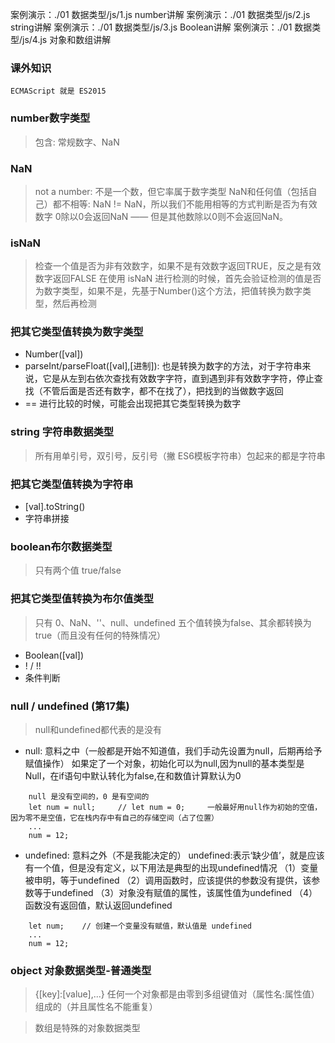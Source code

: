 案例演示：./01 数据类型/js/1.js     number讲解
案例演示：./01 数据类型/js/2.js     string讲解
案例演示：./01 数据类型/js/3.js     Boolean讲解
案例演示：./01 数据类型/js/4.js     对象和数组讲解
### 课外知识
    ECMAScript 就是 ES2015

### number数字类型
> 包含: 常规数字、NaN

### NaN
> not a number: 不是一个数，但它率属于数字类型
    NaN和任何值（包括自己）都不相等: NaN != NaN，所以我们不能用相等的方式判断是否为有效数字
    0除以0会返回NaN —— 但是其他数除以0则不会返回NaN。

### isNaN
> 检查一个值是否为非有效数字，如果不是有效数字返回TRUE，反之是有效数字返回FALSE
    在使用 isNaN 进行检测的时候，首先会验证检测的值是否为数字类型，如果不是，先基于Number()这个方法，把值转换为数字类型，然后再检测

### 把其它类型值转换为数字类型
- Number([val])
- parseInt/parseFloat([val],[进制]): 也是转换为数字的方法，对于字符串来说，它是从左到右依次查找有效数字字符，直到遇到非有效数字字符，停止查找（不管后面是否还有数字，都不在找了），把找到的当做数字返回
- == 进行比较的时候，可能会出现把其它类型转换为数字



### string 字符串数据类型
> 所有用单引号，双引号，反引号（撇 ES6模板字符串）包起来的都是字符串

### 把其它类型值转换为字符串
- [val].toString()
- 字符串拼接



### boolean布尔数据类型
> 只有两个值 true/false

### 把其它类型值转换为布尔值类型
> 只有 0、NaN、''、null、undefined 五个值转换为false、其余都转换为true（而且没有任何的特殊情况）
- Boolean([val])
- ! / !!
- 条件判断



### null / undefined (第17集)
> null和undefined都代表的是没有
- null: 意料之中（一般都是开始不知道值，我们手动先设置为null，后期再给予赋值操作）
    如果定了一个对象，初始化可以为null,因为null的基本类型是Null，在if语句中默认转化为false,在和数值计算默认为0
```
    null 是没有空间的，0 是有空间的
    let num = null;     // let num = 0;     一般最好用null作为初始的空值，因为零不是空值，它在栈内存中有自己的存储空间（占了位置）
    ...
    num = 12;
```
- undefined: 意料之外（不是我能决定的）
    undefined:表示‘缺少值’，就是应该有一个值，但是没有定义，以下用法是典型的出现undefined情况
    （1）变量被申明，等于undefined
    （2）调用函数时，应该提供的参数没有提供，该参数等于undefined
    （3）对象没有赋值的属性，该属性值为undefined
    （4）函数没有返回值，默认返回undefined
```
    let num;    // 创建一个变量没有赋值，默认值是 undefined
    ...
    num = 12;
```


### object 对象数据类型-普通类型
> {[key]:[value],...} 任何一个对象都是由零到多组键值对（属性名:属性值）组成的（并且属性名不能重复）

> 数组是特殊的对象数据类型


